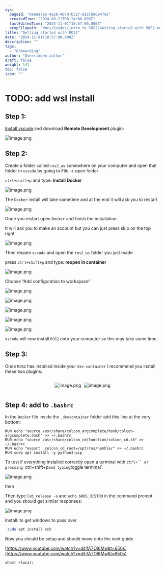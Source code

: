 ```yaml
---
sys:
  pageId: "89e0a78c-4e2b-4070-b327-d28cb0694742"
  createdTime: "2024-08-21T00:24:00.000Z"
  lastEditedTime: "2024-11-01T18:57:00.000Z"
  propFilepath: "docs/Guides/intro_to_ROS2/Getting started with ROS2.md"
title: "Getting started with ROS2"
date: "2024-11-01T18:57:00.000Z"
description: ""
tags:
  - "Onboarding"
author: "Overridden author"
draft: false
weight: 141
toc: false
icon: ""
---
```


# TODO: add wsl install

## Step 1:

[Install vscode](https://code.visualstudio.com/download) and download **Remote Development** plugin:

![image.png](https://prod-files-secure.s3.us-west-2.amazonaws.com/d518164a-d88e-44d1-a4ee-3adb3bd8bce0/efb52993-1881-4a40-b95e-6f020334f022/image.png?X-Amz-Algorithm=AWS4-HMAC-SHA256&X-Amz-Content-Sha256=UNSIGNED-PAYLOAD&X-Amz-Credential=ASIAZI2LB466Y33IUFQ7%2F20250131%2Fus-west-2%2Fs3%2Faws4_request&X-Amz-Date=20250131T003526Z&X-Amz-Expires=3600&X-Amz-Security-Token=IQoJb3JpZ2luX2VjEKj%2F%2F%2F%2F%2F%2F%2F%2F%2F%2FwEaCXVzLXdlc3QtMiJIMEYCIQC35vFE5qTMq%2F9%2BYUWdXiQ6gDIs5QWyKUwwYQC2ACy8ZgIhAILmgToZksAps1ooZpS9PBIsZheIb3wIY0QjCHY5MxANKogECLH%2F%2F%2F%2F%2F%2F%2F%2F%2F%2FwEQABoMNjM3NDIzMTgzODA1IgyiQlveHpO4%2F8gIpwIq3AOU1%2FCtNM%2BSvPlpnijLk5j2%2BPKI3JqyV%2BKYiIs2S1dJv4T5H7T91aJZ5DHXKz9CCBfv22Agr9A0CGSP5ruE0H2zWq%2B47CfBmJmzHbWKtPFS0qvq7Md4KyRxKw%2FgfqcV7VYIU5NsnxMVosD2t0YCvgbqqHVbFA%2BbN%2FthKd%2BIfRnvWaPyHDov7MmLF8S8FiuIi6w%2FLUNgnfaUEYhuIJEQOlQ2%2BtbAOL6f7Q7nSpAVOb2qBy08O5T10pGho5oQaizDiADQrJJN9ACsBMV3aQ7G6RdQBW5NP6oLoL01a%2BrtJyC%2BNJ9suyMaz5TkwAEmx8QQurOND2W1msqiNY4jBMi3a261ausGTEVicDEAomiLQFE6dzk2BgaF35zsgj3KispYWfiq%2F0OsgwUIbfi3fxhDnfAR%2FDk5BViHvuaHGBtoMskgpfLh8ZlaG2hon0iKNEUghkUy7YKcY3GVXTK3hbo2exKLDXpJmUjRePBTOymXuB6Ac7rFwBrG8uUkSpt81flizRGlHss%2BWPEG5LHErvvxICMmI2cO2ilmk%2BjkS6fg9V0KDVOmD%2Fwh2F9S8R2ViulT5c5nEdqz1KnlSYpnWBuujMdqVZVjn3jY3u110r0lnQ9PUxAmENbndCoiR5RYqjDQmfC8BjqkAchufxpBWueROxxDintxA7SETVJSMH0X2BE7BP4RyGPFe34DEzdiLBHBXbx5D7fM8x%2BiMFugmCD70bkGbRy2643orcZyBxxD7YePpBv9Bj5cf%2Bc9W3sBqbzLkEBaJVgRN1RYEdJX8zPqGjdoAMwJ4v6McD7f9%2Fb0sNg6AZiuj74NBelvEWJM7RyMG2rSh5BKiYlTX8Xn%2B8Bff29%2FDS2iOYab%2FkVk&X-Amz-Signature=1bc4eb7f0152b2ea4dd323065634378f710652edcc7aaa0a2fac597328bff367&X-Amz-SignedHeaders=host&x-id=GetObject)

## Step 2:

Create a folder called `ros2_ws` somewhere on your computer and open that folder in `vscode` by going to File → open folder 

`ctrl+shift+p` and type: **Install Docker**

![image.png](https://prod-files-secure.s3.us-west-2.amazonaws.com/d518164a-d88e-44d1-a4ee-3adb3bd8bce0/2269dc0e-1cd5-47ff-bceb-c04ad9b2eab0/image.png?X-Amz-Algorithm=AWS4-HMAC-SHA256&X-Amz-Content-Sha256=UNSIGNED-PAYLOAD&X-Amz-Credential=ASIAZI2LB466Y33IUFQ7%2F20250131%2Fus-west-2%2Fs3%2Faws4_request&X-Amz-Date=20250131T003526Z&X-Amz-Expires=3600&X-Amz-Security-Token=IQoJb3JpZ2luX2VjEKj%2F%2F%2F%2F%2F%2F%2F%2F%2F%2FwEaCXVzLXdlc3QtMiJIMEYCIQC35vFE5qTMq%2F9%2BYUWdXiQ6gDIs5QWyKUwwYQC2ACy8ZgIhAILmgToZksAps1ooZpS9PBIsZheIb3wIY0QjCHY5MxANKogECLH%2F%2F%2F%2F%2F%2F%2F%2F%2F%2FwEQABoMNjM3NDIzMTgzODA1IgyiQlveHpO4%2F8gIpwIq3AOU1%2FCtNM%2BSvPlpnijLk5j2%2BPKI3JqyV%2BKYiIs2S1dJv4T5H7T91aJZ5DHXKz9CCBfv22Agr9A0CGSP5ruE0H2zWq%2B47CfBmJmzHbWKtPFS0qvq7Md4KyRxKw%2FgfqcV7VYIU5NsnxMVosD2t0YCvgbqqHVbFA%2BbN%2FthKd%2BIfRnvWaPyHDov7MmLF8S8FiuIi6w%2FLUNgnfaUEYhuIJEQOlQ2%2BtbAOL6f7Q7nSpAVOb2qBy08O5T10pGho5oQaizDiADQrJJN9ACsBMV3aQ7G6RdQBW5NP6oLoL01a%2BrtJyC%2BNJ9suyMaz5TkwAEmx8QQurOND2W1msqiNY4jBMi3a261ausGTEVicDEAomiLQFE6dzk2BgaF35zsgj3KispYWfiq%2F0OsgwUIbfi3fxhDnfAR%2FDk5BViHvuaHGBtoMskgpfLh8ZlaG2hon0iKNEUghkUy7YKcY3GVXTK3hbo2exKLDXpJmUjRePBTOymXuB6Ac7rFwBrG8uUkSpt81flizRGlHss%2BWPEG5LHErvvxICMmI2cO2ilmk%2BjkS6fg9V0KDVOmD%2Fwh2F9S8R2ViulT5c5nEdqz1KnlSYpnWBuujMdqVZVjn3jY3u110r0lnQ9PUxAmENbndCoiR5RYqjDQmfC8BjqkAchufxpBWueROxxDintxA7SETVJSMH0X2BE7BP4RyGPFe34DEzdiLBHBXbx5D7fM8x%2BiMFugmCD70bkGbRy2643orcZyBxxD7YePpBv9Bj5cf%2Bc9W3sBqbzLkEBaJVgRN1RYEdJX8zPqGjdoAMwJ4v6McD7f9%2Fb0sNg6AZiuj74NBelvEWJM7RyMG2rSh5BKiYlTX8Xn%2B8Bff29%2FDS2iOYab%2FkVk&X-Amz-Signature=509a79894de6ea028c8e4fe7bff61a6351b1b71ce73cb87727d4163510dc2ca7&X-Amz-SignedHeaders=host&x-id=GetObject)

The `Docker` install will take sometime and at the end it will ask you to restart

![image.png](https://prod-files-secure.s3.us-west-2.amazonaws.com/d518164a-d88e-44d1-a4ee-3adb3bd8bce0/ed233f78-be33-4b1f-b89c-9c346c0e961e/image.png?X-Amz-Algorithm=AWS4-HMAC-SHA256&X-Amz-Content-Sha256=UNSIGNED-PAYLOAD&X-Amz-Credential=ASIAZI2LB466Y33IUFQ7%2F20250131%2Fus-west-2%2Fs3%2Faws4_request&X-Amz-Date=20250131T003526Z&X-Amz-Expires=3600&X-Amz-Security-Token=IQoJb3JpZ2luX2VjEKj%2F%2F%2F%2F%2F%2F%2F%2F%2F%2FwEaCXVzLXdlc3QtMiJIMEYCIQC35vFE5qTMq%2F9%2BYUWdXiQ6gDIs5QWyKUwwYQC2ACy8ZgIhAILmgToZksAps1ooZpS9PBIsZheIb3wIY0QjCHY5MxANKogECLH%2F%2F%2F%2F%2F%2F%2F%2F%2F%2FwEQABoMNjM3NDIzMTgzODA1IgyiQlveHpO4%2F8gIpwIq3AOU1%2FCtNM%2BSvPlpnijLk5j2%2BPKI3JqyV%2BKYiIs2S1dJv4T5H7T91aJZ5DHXKz9CCBfv22Agr9A0CGSP5ruE0H2zWq%2B47CfBmJmzHbWKtPFS0qvq7Md4KyRxKw%2FgfqcV7VYIU5NsnxMVosD2t0YCvgbqqHVbFA%2BbN%2FthKd%2BIfRnvWaPyHDov7MmLF8S8FiuIi6w%2FLUNgnfaUEYhuIJEQOlQ2%2BtbAOL6f7Q7nSpAVOb2qBy08O5T10pGho5oQaizDiADQrJJN9ACsBMV3aQ7G6RdQBW5NP6oLoL01a%2BrtJyC%2BNJ9suyMaz5TkwAEmx8QQurOND2W1msqiNY4jBMi3a261ausGTEVicDEAomiLQFE6dzk2BgaF35zsgj3KispYWfiq%2F0OsgwUIbfi3fxhDnfAR%2FDk5BViHvuaHGBtoMskgpfLh8ZlaG2hon0iKNEUghkUy7YKcY3GVXTK3hbo2exKLDXpJmUjRePBTOymXuB6Ac7rFwBrG8uUkSpt81flizRGlHss%2BWPEG5LHErvvxICMmI2cO2ilmk%2BjkS6fg9V0KDVOmD%2Fwh2F9S8R2ViulT5c5nEdqz1KnlSYpnWBuujMdqVZVjn3jY3u110r0lnQ9PUxAmENbndCoiR5RYqjDQmfC8BjqkAchufxpBWueROxxDintxA7SETVJSMH0X2BE7BP4RyGPFe34DEzdiLBHBXbx5D7fM8x%2BiMFugmCD70bkGbRy2643orcZyBxxD7YePpBv9Bj5cf%2Bc9W3sBqbzLkEBaJVgRN1RYEdJX8zPqGjdoAMwJ4v6McD7f9%2Fb0sNg6AZiuj74NBelvEWJM7RyMG2rSh5BKiYlTX8Xn%2B8Bff29%2FDS2iOYab%2FkVk&X-Amz-Signature=43ac4dd90342c8f64dd2d5b8af58573e161a3984914320c999f1f431cea8a055&X-Amz-SignedHeaders=host&x-id=GetObject)

Once you restart open `Docker` and finish the installation

It will ask you to make an account but you can just press skip on the top right

![image.png](https://prod-files-secure.s3.us-west-2.amazonaws.com/d518164a-d88e-44d1-a4ee-3adb3bd8bce0/21010ad9-1659-4fd9-9f59-9932a09b2a3d/image.png?X-Amz-Algorithm=AWS4-HMAC-SHA256&X-Amz-Content-Sha256=UNSIGNED-PAYLOAD&X-Amz-Credential=ASIAZI2LB466Y33IUFQ7%2F20250131%2Fus-west-2%2Fs3%2Faws4_request&X-Amz-Date=20250131T003526Z&X-Amz-Expires=3600&X-Amz-Security-Token=IQoJb3JpZ2luX2VjEKj%2F%2F%2F%2F%2F%2F%2F%2F%2F%2FwEaCXVzLXdlc3QtMiJIMEYCIQC35vFE5qTMq%2F9%2BYUWdXiQ6gDIs5QWyKUwwYQC2ACy8ZgIhAILmgToZksAps1ooZpS9PBIsZheIb3wIY0QjCHY5MxANKogECLH%2F%2F%2F%2F%2F%2F%2F%2F%2F%2FwEQABoMNjM3NDIzMTgzODA1IgyiQlveHpO4%2F8gIpwIq3AOU1%2FCtNM%2BSvPlpnijLk5j2%2BPKI3JqyV%2BKYiIs2S1dJv4T5H7T91aJZ5DHXKz9CCBfv22Agr9A0CGSP5ruE0H2zWq%2B47CfBmJmzHbWKtPFS0qvq7Md4KyRxKw%2FgfqcV7VYIU5NsnxMVosD2t0YCvgbqqHVbFA%2BbN%2FthKd%2BIfRnvWaPyHDov7MmLF8S8FiuIi6w%2FLUNgnfaUEYhuIJEQOlQ2%2BtbAOL6f7Q7nSpAVOb2qBy08O5T10pGho5oQaizDiADQrJJN9ACsBMV3aQ7G6RdQBW5NP6oLoL01a%2BrtJyC%2BNJ9suyMaz5TkwAEmx8QQurOND2W1msqiNY4jBMi3a261ausGTEVicDEAomiLQFE6dzk2BgaF35zsgj3KispYWfiq%2F0OsgwUIbfi3fxhDnfAR%2FDk5BViHvuaHGBtoMskgpfLh8ZlaG2hon0iKNEUghkUy7YKcY3GVXTK3hbo2exKLDXpJmUjRePBTOymXuB6Ac7rFwBrG8uUkSpt81flizRGlHss%2BWPEG5LHErvvxICMmI2cO2ilmk%2BjkS6fg9V0KDVOmD%2Fwh2F9S8R2ViulT5c5nEdqz1KnlSYpnWBuujMdqVZVjn3jY3u110r0lnQ9PUxAmENbndCoiR5RYqjDQmfC8BjqkAchufxpBWueROxxDintxA7SETVJSMH0X2BE7BP4RyGPFe34DEzdiLBHBXbx5D7fM8x%2BiMFugmCD70bkGbRy2643orcZyBxxD7YePpBv9Bj5cf%2Bc9W3sBqbzLkEBaJVgRN1RYEdJX8zPqGjdoAMwJ4v6McD7f9%2Fb0sNg6AZiuj74NBelvEWJM7RyMG2rSh5BKiYlTX8Xn%2B8Bff29%2FDS2iOYab%2FkVk&X-Amz-Signature=dc7dbfaa2ec85586231c424b7953299860798f893b7655c1f67e8820575b23f8&X-Amz-SignedHeaders=host&x-id=GetObject)

Then reopen `vscode` and open the `ros2_ws` folder you just made

press `ctrl+shift+p` and type: **reopen in container**

![image.png](https://prod-files-secure.s3.us-west-2.amazonaws.com/d518164a-d88e-44d1-a4ee-3adb3bd8bce0/4e93b8c2-41ad-488c-8095-c74205196118/image.png?X-Amz-Algorithm=AWS4-HMAC-SHA256&X-Amz-Content-Sha256=UNSIGNED-PAYLOAD&X-Amz-Credential=ASIAZI2LB466Y33IUFQ7%2F20250131%2Fus-west-2%2Fs3%2Faws4_request&X-Amz-Date=20250131T003526Z&X-Amz-Expires=3600&X-Amz-Security-Token=IQoJb3JpZ2luX2VjEKj%2F%2F%2F%2F%2F%2F%2F%2F%2F%2FwEaCXVzLXdlc3QtMiJIMEYCIQC35vFE5qTMq%2F9%2BYUWdXiQ6gDIs5QWyKUwwYQC2ACy8ZgIhAILmgToZksAps1ooZpS9PBIsZheIb3wIY0QjCHY5MxANKogECLH%2F%2F%2F%2F%2F%2F%2F%2F%2F%2FwEQABoMNjM3NDIzMTgzODA1IgyiQlveHpO4%2F8gIpwIq3AOU1%2FCtNM%2BSvPlpnijLk5j2%2BPKI3JqyV%2BKYiIs2S1dJv4T5H7T91aJZ5DHXKz9CCBfv22Agr9A0CGSP5ruE0H2zWq%2B47CfBmJmzHbWKtPFS0qvq7Md4KyRxKw%2FgfqcV7VYIU5NsnxMVosD2t0YCvgbqqHVbFA%2BbN%2FthKd%2BIfRnvWaPyHDov7MmLF8S8FiuIi6w%2FLUNgnfaUEYhuIJEQOlQ2%2BtbAOL6f7Q7nSpAVOb2qBy08O5T10pGho5oQaizDiADQrJJN9ACsBMV3aQ7G6RdQBW5NP6oLoL01a%2BrtJyC%2BNJ9suyMaz5TkwAEmx8QQurOND2W1msqiNY4jBMi3a261ausGTEVicDEAomiLQFE6dzk2BgaF35zsgj3KispYWfiq%2F0OsgwUIbfi3fxhDnfAR%2FDk5BViHvuaHGBtoMskgpfLh8ZlaG2hon0iKNEUghkUy7YKcY3GVXTK3hbo2exKLDXpJmUjRePBTOymXuB6Ac7rFwBrG8uUkSpt81flizRGlHss%2BWPEG5LHErvvxICMmI2cO2ilmk%2BjkS6fg9V0KDVOmD%2Fwh2F9S8R2ViulT5c5nEdqz1KnlSYpnWBuujMdqVZVjn3jY3u110r0lnQ9PUxAmENbndCoiR5RYqjDQmfC8BjqkAchufxpBWueROxxDintxA7SETVJSMH0X2BE7BP4RyGPFe34DEzdiLBHBXbx5D7fM8x%2BiMFugmCD70bkGbRy2643orcZyBxxD7YePpBv9Bj5cf%2Bc9W3sBqbzLkEBaJVgRN1RYEdJX8zPqGjdoAMwJ4v6McD7f9%2Fb0sNg6AZiuj74NBelvEWJM7RyMG2rSh5BKiYlTX8Xn%2B8Bff29%2FDS2iOYab%2FkVk&X-Amz-Signature=2418a1a62a9024d4b8cd0fb256e5c1a573807f7a78bf04d22fba8383e7371465&X-Amz-SignedHeaders=host&x-id=GetObject)

Choose “Add configuration to workspace”

![image.png](https://prod-files-secure.s3.us-west-2.amazonaws.com/d518164a-d88e-44d1-a4ee-3adb3bd8bce0/9560b282-5060-4989-ba37-97e7b2c22476/image.png?X-Amz-Algorithm=AWS4-HMAC-SHA256&X-Amz-Content-Sha256=UNSIGNED-PAYLOAD&X-Amz-Credential=ASIAZI2LB466Y33IUFQ7%2F20250131%2Fus-west-2%2Fs3%2Faws4_request&X-Amz-Date=20250131T003526Z&X-Amz-Expires=3600&X-Amz-Security-Token=IQoJb3JpZ2luX2VjEKj%2F%2F%2F%2F%2F%2F%2F%2F%2F%2FwEaCXVzLXdlc3QtMiJIMEYCIQC35vFE5qTMq%2F9%2BYUWdXiQ6gDIs5QWyKUwwYQC2ACy8ZgIhAILmgToZksAps1ooZpS9PBIsZheIb3wIY0QjCHY5MxANKogECLH%2F%2F%2F%2F%2F%2F%2F%2F%2F%2FwEQABoMNjM3NDIzMTgzODA1IgyiQlveHpO4%2F8gIpwIq3AOU1%2FCtNM%2BSvPlpnijLk5j2%2BPKI3JqyV%2BKYiIs2S1dJv4T5H7T91aJZ5DHXKz9CCBfv22Agr9A0CGSP5ruE0H2zWq%2B47CfBmJmzHbWKtPFS0qvq7Md4KyRxKw%2FgfqcV7VYIU5NsnxMVosD2t0YCvgbqqHVbFA%2BbN%2FthKd%2BIfRnvWaPyHDov7MmLF8S8FiuIi6w%2FLUNgnfaUEYhuIJEQOlQ2%2BtbAOL6f7Q7nSpAVOb2qBy08O5T10pGho5oQaizDiADQrJJN9ACsBMV3aQ7G6RdQBW5NP6oLoL01a%2BrtJyC%2BNJ9suyMaz5TkwAEmx8QQurOND2W1msqiNY4jBMi3a261ausGTEVicDEAomiLQFE6dzk2BgaF35zsgj3KispYWfiq%2F0OsgwUIbfi3fxhDnfAR%2FDk5BViHvuaHGBtoMskgpfLh8ZlaG2hon0iKNEUghkUy7YKcY3GVXTK3hbo2exKLDXpJmUjRePBTOymXuB6Ac7rFwBrG8uUkSpt81flizRGlHss%2BWPEG5LHErvvxICMmI2cO2ilmk%2BjkS6fg9V0KDVOmD%2Fwh2F9S8R2ViulT5c5nEdqz1KnlSYpnWBuujMdqVZVjn3jY3u110r0lnQ9PUxAmENbndCoiR5RYqjDQmfC8BjqkAchufxpBWueROxxDintxA7SETVJSMH0X2BE7BP4RyGPFe34DEzdiLBHBXbx5D7fM8x%2BiMFugmCD70bkGbRy2643orcZyBxxD7YePpBv9Bj5cf%2Bc9W3sBqbzLkEBaJVgRN1RYEdJX8zPqGjdoAMwJ4v6McD7f9%2Fb0sNg6AZiuj74NBelvEWJM7RyMG2rSh5BKiYlTX8Xn%2B8Bff29%2FDS2iOYab%2FkVk&X-Amz-Signature=6dd3426afc639913c4c763810d7ffda62efb98e6a10714ce02437448b25ac7eb&X-Amz-SignedHeaders=host&x-id=GetObject)

![image.png](https://prod-files-secure.s3.us-west-2.amazonaws.com/d518164a-d88e-44d1-a4ee-3adb3bd8bce0/2ee63f81-886b-48e8-a553-dc6e5eac99e4/image.png?X-Amz-Algorithm=AWS4-HMAC-SHA256&X-Amz-Content-Sha256=UNSIGNED-PAYLOAD&X-Amz-Credential=ASIAZI2LB466Y33IUFQ7%2F20250131%2Fus-west-2%2Fs3%2Faws4_request&X-Amz-Date=20250131T003526Z&X-Amz-Expires=3600&X-Amz-Security-Token=IQoJb3JpZ2luX2VjEKj%2F%2F%2F%2F%2F%2F%2F%2F%2F%2FwEaCXVzLXdlc3QtMiJIMEYCIQC35vFE5qTMq%2F9%2BYUWdXiQ6gDIs5QWyKUwwYQC2ACy8ZgIhAILmgToZksAps1ooZpS9PBIsZheIb3wIY0QjCHY5MxANKogECLH%2F%2F%2F%2F%2F%2F%2F%2F%2F%2FwEQABoMNjM3NDIzMTgzODA1IgyiQlveHpO4%2F8gIpwIq3AOU1%2FCtNM%2BSvPlpnijLk5j2%2BPKI3JqyV%2BKYiIs2S1dJv4T5H7T91aJZ5DHXKz9CCBfv22Agr9A0CGSP5ruE0H2zWq%2B47CfBmJmzHbWKtPFS0qvq7Md4KyRxKw%2FgfqcV7VYIU5NsnxMVosD2t0YCvgbqqHVbFA%2BbN%2FthKd%2BIfRnvWaPyHDov7MmLF8S8FiuIi6w%2FLUNgnfaUEYhuIJEQOlQ2%2BtbAOL6f7Q7nSpAVOb2qBy08O5T10pGho5oQaizDiADQrJJN9ACsBMV3aQ7G6RdQBW5NP6oLoL01a%2BrtJyC%2BNJ9suyMaz5TkwAEmx8QQurOND2W1msqiNY4jBMi3a261ausGTEVicDEAomiLQFE6dzk2BgaF35zsgj3KispYWfiq%2F0OsgwUIbfi3fxhDnfAR%2FDk5BViHvuaHGBtoMskgpfLh8ZlaG2hon0iKNEUghkUy7YKcY3GVXTK3hbo2exKLDXpJmUjRePBTOymXuB6Ac7rFwBrG8uUkSpt81flizRGlHss%2BWPEG5LHErvvxICMmI2cO2ilmk%2BjkS6fg9V0KDVOmD%2Fwh2F9S8R2ViulT5c5nEdqz1KnlSYpnWBuujMdqVZVjn3jY3u110r0lnQ9PUxAmENbndCoiR5RYqjDQmfC8BjqkAchufxpBWueROxxDintxA7SETVJSMH0X2BE7BP4RyGPFe34DEzdiLBHBXbx5D7fM8x%2BiMFugmCD70bkGbRy2643orcZyBxxD7YePpBv9Bj5cf%2Bc9W3sBqbzLkEBaJVgRN1RYEdJX8zPqGjdoAMwJ4v6McD7f9%2Fb0sNg6AZiuj74NBelvEWJM7RyMG2rSh5BKiYlTX8Xn%2B8Bff29%2FDS2iOYab%2FkVk&X-Amz-Signature=b9355fa457e791a4106b845b7605f1653bebf82cdf281cfba46ef6fd33a6ef37&X-Amz-SignedHeaders=host&x-id=GetObject)

![image.png](https://prod-files-secure.s3.us-west-2.amazonaws.com/d518164a-d88e-44d1-a4ee-3adb3bd8bce0/ae1580b2-b048-407e-aed9-b584224a7a04/image.png?X-Amz-Algorithm=AWS4-HMAC-SHA256&X-Amz-Content-Sha256=UNSIGNED-PAYLOAD&X-Amz-Credential=ASIAZI2LB466Y33IUFQ7%2F20250131%2Fus-west-2%2Fs3%2Faws4_request&X-Amz-Date=20250131T003526Z&X-Amz-Expires=3600&X-Amz-Security-Token=IQoJb3JpZ2luX2VjEKj%2F%2F%2F%2F%2F%2F%2F%2F%2F%2FwEaCXVzLXdlc3QtMiJIMEYCIQC35vFE5qTMq%2F9%2BYUWdXiQ6gDIs5QWyKUwwYQC2ACy8ZgIhAILmgToZksAps1ooZpS9PBIsZheIb3wIY0QjCHY5MxANKogECLH%2F%2F%2F%2F%2F%2F%2F%2F%2F%2FwEQABoMNjM3NDIzMTgzODA1IgyiQlveHpO4%2F8gIpwIq3AOU1%2FCtNM%2BSvPlpnijLk5j2%2BPKI3JqyV%2BKYiIs2S1dJv4T5H7T91aJZ5DHXKz9CCBfv22Agr9A0CGSP5ruE0H2zWq%2B47CfBmJmzHbWKtPFS0qvq7Md4KyRxKw%2FgfqcV7VYIU5NsnxMVosD2t0YCvgbqqHVbFA%2BbN%2FthKd%2BIfRnvWaPyHDov7MmLF8S8FiuIi6w%2FLUNgnfaUEYhuIJEQOlQ2%2BtbAOL6f7Q7nSpAVOb2qBy08O5T10pGho5oQaizDiADQrJJN9ACsBMV3aQ7G6RdQBW5NP6oLoL01a%2BrtJyC%2BNJ9suyMaz5TkwAEmx8QQurOND2W1msqiNY4jBMi3a261ausGTEVicDEAomiLQFE6dzk2BgaF35zsgj3KispYWfiq%2F0OsgwUIbfi3fxhDnfAR%2FDk5BViHvuaHGBtoMskgpfLh8ZlaG2hon0iKNEUghkUy7YKcY3GVXTK3hbo2exKLDXpJmUjRePBTOymXuB6Ac7rFwBrG8uUkSpt81flizRGlHss%2BWPEG5LHErvvxICMmI2cO2ilmk%2BjkS6fg9V0KDVOmD%2Fwh2F9S8R2ViulT5c5nEdqz1KnlSYpnWBuujMdqVZVjn3jY3u110r0lnQ9PUxAmENbndCoiR5RYqjDQmfC8BjqkAchufxpBWueROxxDintxA7SETVJSMH0X2BE7BP4RyGPFe34DEzdiLBHBXbx5D7fM8x%2BiMFugmCD70bkGbRy2643orcZyBxxD7YePpBv9Bj5cf%2Bc9W3sBqbzLkEBaJVgRN1RYEdJX8zPqGjdoAMwJ4v6McD7f9%2Fb0sNg6AZiuj74NBelvEWJM7RyMG2rSh5BKiYlTX8Xn%2B8Bff29%2FDS2iOYab%2FkVk&X-Amz-Signature=9afc65daaf125badee0c9a7a5ce68a0da20088225cb3cbc6a16165d9a937764d&X-Amz-SignedHeaders=host&x-id=GetObject)

![image.png](https://prod-files-secure.s3.us-west-2.amazonaws.com/d518164a-d88e-44d1-a4ee-3adb3bd8bce0/53255b28-f75e-430f-b9e3-c0ac8577e42b/image.png?X-Amz-Algorithm=AWS4-HMAC-SHA256&X-Amz-Content-Sha256=UNSIGNED-PAYLOAD&X-Amz-Credential=ASIAZI2LB466Y33IUFQ7%2F20250131%2Fus-west-2%2Fs3%2Faws4_request&X-Amz-Date=20250131T003526Z&X-Amz-Expires=3600&X-Amz-Security-Token=IQoJb3JpZ2luX2VjEKj%2F%2F%2F%2F%2F%2F%2F%2F%2F%2FwEaCXVzLXdlc3QtMiJIMEYCIQC35vFE5qTMq%2F9%2BYUWdXiQ6gDIs5QWyKUwwYQC2ACy8ZgIhAILmgToZksAps1ooZpS9PBIsZheIb3wIY0QjCHY5MxANKogECLH%2F%2F%2F%2F%2F%2F%2F%2F%2F%2FwEQABoMNjM3NDIzMTgzODA1IgyiQlveHpO4%2F8gIpwIq3AOU1%2FCtNM%2BSvPlpnijLk5j2%2BPKI3JqyV%2BKYiIs2S1dJv4T5H7T91aJZ5DHXKz9CCBfv22Agr9A0CGSP5ruE0H2zWq%2B47CfBmJmzHbWKtPFS0qvq7Md4KyRxKw%2FgfqcV7VYIU5NsnxMVosD2t0YCvgbqqHVbFA%2BbN%2FthKd%2BIfRnvWaPyHDov7MmLF8S8FiuIi6w%2FLUNgnfaUEYhuIJEQOlQ2%2BtbAOL6f7Q7nSpAVOb2qBy08O5T10pGho5oQaizDiADQrJJN9ACsBMV3aQ7G6RdQBW5NP6oLoL01a%2BrtJyC%2BNJ9suyMaz5TkwAEmx8QQurOND2W1msqiNY4jBMi3a261ausGTEVicDEAomiLQFE6dzk2BgaF35zsgj3KispYWfiq%2F0OsgwUIbfi3fxhDnfAR%2FDk5BViHvuaHGBtoMskgpfLh8ZlaG2hon0iKNEUghkUy7YKcY3GVXTK3hbo2exKLDXpJmUjRePBTOymXuB6Ac7rFwBrG8uUkSpt81flizRGlHss%2BWPEG5LHErvvxICMmI2cO2ilmk%2BjkS6fg9V0KDVOmD%2Fwh2F9S8R2ViulT5c5nEdqz1KnlSYpnWBuujMdqVZVjn3jY3u110r0lnQ9PUxAmENbndCoiR5RYqjDQmfC8BjqkAchufxpBWueROxxDintxA7SETVJSMH0X2BE7BP4RyGPFe34DEzdiLBHBXbx5D7fM8x%2BiMFugmCD70bkGbRy2643orcZyBxxD7YePpBv9Bj5cf%2Bc9W3sBqbzLkEBaJVgRN1RYEdJX8zPqGjdoAMwJ4v6McD7f9%2Fb0sNg6AZiuj74NBelvEWJM7RyMG2rSh5BKiYlTX8Xn%2B8Bff29%2FDS2iOYab%2FkVk&X-Amz-Signature=236cb9446e80d6af77cfb9900a5339d93f453114d4b2be34b56c92fda80837eb&X-Amz-SignedHeaders=host&x-id=GetObject)

![image.png](https://prod-files-secure.s3.us-west-2.amazonaws.com/d518164a-d88e-44d1-a4ee-3adb3bd8bce0/7c562767-5af9-4ffb-97d1-327bcdf4ee00/image.png?X-Amz-Algorithm=AWS4-HMAC-SHA256&X-Amz-Content-Sha256=UNSIGNED-PAYLOAD&X-Amz-Credential=ASIAZI2LB466Y33IUFQ7%2F20250131%2Fus-west-2%2Fs3%2Faws4_request&X-Amz-Date=20250131T003526Z&X-Amz-Expires=3600&X-Amz-Security-Token=IQoJb3JpZ2luX2VjEKj%2F%2F%2F%2F%2F%2F%2F%2F%2F%2FwEaCXVzLXdlc3QtMiJIMEYCIQC35vFE5qTMq%2F9%2BYUWdXiQ6gDIs5QWyKUwwYQC2ACy8ZgIhAILmgToZksAps1ooZpS9PBIsZheIb3wIY0QjCHY5MxANKogECLH%2F%2F%2F%2F%2F%2F%2F%2F%2F%2FwEQABoMNjM3NDIzMTgzODA1IgyiQlveHpO4%2F8gIpwIq3AOU1%2FCtNM%2BSvPlpnijLk5j2%2BPKI3JqyV%2BKYiIs2S1dJv4T5H7T91aJZ5DHXKz9CCBfv22Agr9A0CGSP5ruE0H2zWq%2B47CfBmJmzHbWKtPFS0qvq7Md4KyRxKw%2FgfqcV7VYIU5NsnxMVosD2t0YCvgbqqHVbFA%2BbN%2FthKd%2BIfRnvWaPyHDov7MmLF8S8FiuIi6w%2FLUNgnfaUEYhuIJEQOlQ2%2BtbAOL6f7Q7nSpAVOb2qBy08O5T10pGho5oQaizDiADQrJJN9ACsBMV3aQ7G6RdQBW5NP6oLoL01a%2BrtJyC%2BNJ9suyMaz5TkwAEmx8QQurOND2W1msqiNY4jBMi3a261ausGTEVicDEAomiLQFE6dzk2BgaF35zsgj3KispYWfiq%2F0OsgwUIbfi3fxhDnfAR%2FDk5BViHvuaHGBtoMskgpfLh8ZlaG2hon0iKNEUghkUy7YKcY3GVXTK3hbo2exKLDXpJmUjRePBTOymXuB6Ac7rFwBrG8uUkSpt81flizRGlHss%2BWPEG5LHErvvxICMmI2cO2ilmk%2BjkS6fg9V0KDVOmD%2Fwh2F9S8R2ViulT5c5nEdqz1KnlSYpnWBuujMdqVZVjn3jY3u110r0lnQ9PUxAmENbndCoiR5RYqjDQmfC8BjqkAchufxpBWueROxxDintxA7SETVJSMH0X2BE7BP4RyGPFe34DEzdiLBHBXbx5D7fM8x%2BiMFugmCD70bkGbRy2643orcZyBxxD7YePpBv9Bj5cf%2Bc9W3sBqbzLkEBaJVgRN1RYEdJX8zPqGjdoAMwJ4v6McD7f9%2Fb0sNg6AZiuj74NBelvEWJM7RyMG2rSh5BKiYlTX8Xn%2B8Bff29%2FDS2iOYab%2FkVk&X-Amz-Signature=dc4dc8ca71fa7e6975fc7ad182269dc798c911a4d539db799b6d6bd5cd9faf3d&X-Amz-SignedHeaders=host&x-id=GetObject)

`vscode` will now install `ROS2` onto your computer so this may take some time.

## Step 3:

Once `ROS2` has installed inside your `dev-container` I recommend you install these two plugins:

<div style="display: flex;flex-direction: row; column-gap:10px; max-width: 630px;justify-content: center;">
<div>

![image.png](https://prod-files-secure.s3.us-west-2.amazonaws.com/d518164a-d88e-44d1-a4ee-3adb3bd8bce0/3fc3d550-5a54-4ba1-ba6b-faa01cdb7369/image.png?X-Amz-Algorithm=AWS4-HMAC-SHA256&X-Amz-Content-Sha256=UNSIGNED-PAYLOAD&X-Amz-Credential=ASIAZI2LB4666W3PCR4U%2F20250131%2Fus-west-2%2Fs3%2Faws4_request&X-Amz-Date=20250131T003528Z&X-Amz-Expires=3600&X-Amz-Security-Token=IQoJb3JpZ2luX2VjEKj%2F%2F%2F%2F%2F%2F%2F%2F%2F%2FwEaCXVzLXdlc3QtMiJIMEYCIQDgzKZzhgwtE0Yytc8nsFu%2Bgt198dYAiXF4EXfSo2K8fAIhAMdXG5TmD9NTkNknmfhjNq%2FvSUh7GGUjqdYG2VoLBVGbKogECLH%2F%2F%2F%2F%2F%2F%2F%2F%2F%2FwEQABoMNjM3NDIzMTgzODA1IgxdN4RpOotQ5B59YiQq3AN5MfiM8B6ZCu8zuOztDnTWqnWTVee3YwpiHGGAe2hkn%2FSCCHgQAMwpLNbb2lh5TgB1llL4dKYhKrN%2BaOU37V2X5xmWcnBZc6%2FcQn1rt%2FdCZ5571YJ0QY2UjQQ5glNCZi5MFdJI7Nrx3uLXcs8Lmox%2Bg1fWBPfGFNClmziZReXIDNlbacNZTTZCPImzGtJFfJ0rtLdP0aIVZ7VcM5cmxw7f7He4JsIHkI%2B%2BU8zLxkYg54q5EVB3jpalEknf%2B2cF%2F1%2FySnrAlJA%2F1URL8b5ZfMhe9MmLzUOtNi%2FMs2Rzryu5gkIx6Wqz7b%2BJlZ%2BQ9afElCht4Ek%2FbfnJ3sY76BqR9%2B6jXSiku8v%2BRd6dSchat5Cnbj457YJwr7OYb05goyrfFSzlkx2NVZSyTliDEfrwcacZiQXBvAFge6yIGjbml6KI3z0tzMEGglq28xAJuZvEhpiEASioA9dZyCMGtfYTRinMQaVSi5AJdD4O4XlYNQlprG6%2BbpXCQ%2F4hQDZUOUBzkKQJgD3jop%2BXcHRUtr4dxZQgFKDacXeVBMIoCc64YGIF0txwBxYpVy44QqM9N%2B1sqYtupj0e5B3Rh0kZ9Ro6BnlqtE%2BabEp%2FXxjvA63x658BHs2I8AKhgm3tfydzcjCrmvC8BjqkAcLJiVtYgK8iWbOl8BxzvG%2Bkqxf2oWEKt%2Bt9orKqtINJp09H0gBB3CCs032zzEAvLHb4Qmbou0dPzW25lm69%2FByNuQGMWKoOh%2Fe1kU897w8r%2BGO%2FLqoVkiAK%2Fyt41Py%2BKdXBdBP6BzCFxN7OXu8WFfZP%2Bo849kUbhce0F2ztHbVTohHAC1XjvGlod0c2CwI%2FTagDXumLIySnUbc1ddlPJGV8A6i%2B&X-Amz-Signature=d7750098a34f3971d1875053a8077b56aa52907b30a959d3b8c49773da367e98&X-Amz-SignedHeaders=host&x-id=GetObject)

</div>
<div>

![image.png](https://prod-files-secure.s3.us-west-2.amazonaws.com/d518164a-d88e-44d1-a4ee-3adb3bd8bce0/d994cc66-13c2-4093-a5a3-f84cf4601a82/image.png?X-Amz-Algorithm=AWS4-HMAC-SHA256&X-Amz-Content-Sha256=UNSIGNED-PAYLOAD&X-Amz-Credential=ASIAZI2LB4666MGDJR2W%2F20250131%2Fus-west-2%2Fs3%2Faws4_request&X-Amz-Date=20250131T003528Z&X-Amz-Expires=3600&X-Amz-Security-Token=IQoJb3JpZ2luX2VjEKj%2F%2F%2F%2F%2F%2F%2F%2F%2F%2FwEaCXVzLXdlc3QtMiJHMEUCICkrJMpLSg5cZoye44rwucun3cvJe54KBdLz6ycCif2UAiEAvHCBj2DyTIzgfDpbG83KCHq9czJDKO%2Fxid7ssTBMQbcqiAQIsf%2F%2F%2F%2F%2F%2F%2F%2F%2F%2FARAAGgw2Mzc0MjMxODM4MDUiDL2lmts8O9nq8n69cSrcA6hMnifQn87UEpHyF7CTPOK%2F68p94GRoyCcimjFNKls%2FilXQ0K1NPKQUiJMwhPHhP%2F%2B6X39TSMdbAmwr8EVw%2FiS1fWVz4EXIHVnbmZhSM3t8QR3lnhhcxP%2FtNFoaaztcP5ik0S1%2BIpn74ciy5iixUghd4xavZCiTMxf3oR9E5y9imrLyXlbm2FBaGp5YVeqeCsMB8soa0TeDLmrzu4eu%2F2bMd2y2sqEYlOZJZ5recDr0U9tPpt26jiuXq%2F778eohiJI04aspvzkGwfPo%2Fs37cS5MG0ANb3HzqvujMWSSZIqAp%2BgUdaD8vpQ5MsiWULyLK86IDunbW5dEcCW0AMBl2mnnOT14yLPwpR%2F2WbpmdpGDWqPuEk%2FANYY2rog4qlyrxvjZLGTQols5sQqeBgDZ0EUDbo%2B%2BPVuAXfmplQXTEr2wAd%2BjtakCUwe4zpLbd5%2Fn2jKx3Me0%2BoV3gQjXOBauz6uDCJHoWxEA5ypMLeACrnQgR9EH9jIAgrrRVrZZDLFCzIlOThGpSNVFByU9ImE3fL7m3HPoQjUmic7EG4v8TUjtuKQcvFK%2BuZ4xmNTbcGbr4PULagJCaMi1JLGokpVGKDl9ZgzQdUUSC0Y8H%2BIGDiQIe9aAsOezmW77DnvwMJea8LwGOqUBeV%2F1qRBgRUVH6cHce7djkVMj62MUq8kzsU%2B4T1LNkmUmoAAaEWba%2BoxqdyoMF6ig9FHr8FOVggpx3dlfd4yp97XeyrP9AyOGnIkKZ96aFIpFG9tA5HHZoZcO8rl0eoyR2XnSLI6Y9cbqS5BdsK2ITjTh1qDVm36bOXq51ZBDRvmgJNWmqcftYqmRmMfrhXGP0CZlIJ9AJtXSvxkxEIiZpPL9fFs7&X-Amz-Signature=ac0ba0a8a6d1ff5912f57b7aa17557dedaa0730f1510e346f177025cd97a8044&X-Amz-SignedHeaders=host&x-id=GetObject)

</div>
</div>

## Step 4: add to `.bashrc`

In the `Docker` file inside the `.devcontainer` folder add this line at the very bottom: 

```docker
RUN echo "source /usr/share/colcon_argcomplete/hook/colcon-argcomplete.bash" >> ~/.bashrc
RUN echo "source /usr/share/colcon_cd/function/colcon_cd.sh" >> ~/.bashrc
RUN echo "export _colcon_cd_root=/opt/ros/humble/" >> ~/.bashrc
RUN sudo apt install -y python3-pip 
```

To test if everything installed correctly open a terminal with `ctrl+`` or pressing `ctrl+shift+p` and typing `toggle terminal`:

![image.png](https://prod-files-secure.s3.us-west-2.amazonaws.com/d518164a-d88e-44d1-a4ee-3adb3bd8bce0/6a4943d8-b04e-4c02-9a58-775f3384d1a5/image.png?X-Amz-Algorithm=AWS4-HMAC-SHA256&X-Amz-Content-Sha256=UNSIGNED-PAYLOAD&X-Amz-Credential=ASIAZI2LB466Y33IUFQ7%2F20250131%2Fus-west-2%2Fs3%2Faws4_request&X-Amz-Date=20250131T003526Z&X-Amz-Expires=3600&X-Amz-Security-Token=IQoJb3JpZ2luX2VjEKj%2F%2F%2F%2F%2F%2F%2F%2F%2F%2FwEaCXVzLXdlc3QtMiJIMEYCIQC35vFE5qTMq%2F9%2BYUWdXiQ6gDIs5QWyKUwwYQC2ACy8ZgIhAILmgToZksAps1ooZpS9PBIsZheIb3wIY0QjCHY5MxANKogECLH%2F%2F%2F%2F%2F%2F%2F%2F%2F%2FwEQABoMNjM3NDIzMTgzODA1IgyiQlveHpO4%2F8gIpwIq3AOU1%2FCtNM%2BSvPlpnijLk5j2%2BPKI3JqyV%2BKYiIs2S1dJv4T5H7T91aJZ5DHXKz9CCBfv22Agr9A0CGSP5ruE0H2zWq%2B47CfBmJmzHbWKtPFS0qvq7Md4KyRxKw%2FgfqcV7VYIU5NsnxMVosD2t0YCvgbqqHVbFA%2BbN%2FthKd%2BIfRnvWaPyHDov7MmLF8S8FiuIi6w%2FLUNgnfaUEYhuIJEQOlQ2%2BtbAOL6f7Q7nSpAVOb2qBy08O5T10pGho5oQaizDiADQrJJN9ACsBMV3aQ7G6RdQBW5NP6oLoL01a%2BrtJyC%2BNJ9suyMaz5TkwAEmx8QQurOND2W1msqiNY4jBMi3a261ausGTEVicDEAomiLQFE6dzk2BgaF35zsgj3KispYWfiq%2F0OsgwUIbfi3fxhDnfAR%2FDk5BViHvuaHGBtoMskgpfLh8ZlaG2hon0iKNEUghkUy7YKcY3GVXTK3hbo2exKLDXpJmUjRePBTOymXuB6Ac7rFwBrG8uUkSpt81flizRGlHss%2BWPEG5LHErvvxICMmI2cO2ilmk%2BjkS6fg9V0KDVOmD%2Fwh2F9S8R2ViulT5c5nEdqz1KnlSYpnWBuujMdqVZVjn3jY3u110r0lnQ9PUxAmENbndCoiR5RYqjDQmfC8BjqkAchufxpBWueROxxDintxA7SETVJSMH0X2BE7BP4RyGPFe34DEzdiLBHBXbx5D7fM8x%2BiMFugmCD70bkGbRy2643orcZyBxxD7YePpBv9Bj5cf%2Bc9W3sBqbzLkEBaJVgRN1RYEdJX8zPqGjdoAMwJ4v6McD7f9%2Fb0sNg6AZiuj74NBelvEWJM7RyMG2rSh5BKiYlTX8Xn%2B8Bff29%2FDS2iOYab%2FkVk&X-Amz-Signature=756df958327bc599dbb10bd5d3681135e7313154b0da308ffc11fd695603309e&X-Amz-SignedHeaders=host&x-id=GetObject)

then 

Then type `lsb_release -a` and `echo $ROS_DISTRO` in the command prompt and you should get similar responses:

![image.png](https://prod-files-secure.s3.us-west-2.amazonaws.com/d518164a-d88e-44d1-a4ee-3adb3bd8bce0/3e635dec-a805-4e85-8b9e-d000e5b71a4e/image.png?X-Amz-Algorithm=AWS4-HMAC-SHA256&X-Amz-Content-Sha256=UNSIGNED-PAYLOAD&X-Amz-Credential=ASIAZI2LB466Y33IUFQ7%2F20250131%2Fus-west-2%2Fs3%2Faws4_request&X-Amz-Date=20250131T003526Z&X-Amz-Expires=3600&X-Amz-Security-Token=IQoJb3JpZ2luX2VjEKj%2F%2F%2F%2F%2F%2F%2F%2F%2F%2FwEaCXVzLXdlc3QtMiJIMEYCIQC35vFE5qTMq%2F9%2BYUWdXiQ6gDIs5QWyKUwwYQC2ACy8ZgIhAILmgToZksAps1ooZpS9PBIsZheIb3wIY0QjCHY5MxANKogECLH%2F%2F%2F%2F%2F%2F%2F%2F%2F%2FwEQABoMNjM3NDIzMTgzODA1IgyiQlveHpO4%2F8gIpwIq3AOU1%2FCtNM%2BSvPlpnijLk5j2%2BPKI3JqyV%2BKYiIs2S1dJv4T5H7T91aJZ5DHXKz9CCBfv22Agr9A0CGSP5ruE0H2zWq%2B47CfBmJmzHbWKtPFS0qvq7Md4KyRxKw%2FgfqcV7VYIU5NsnxMVosD2t0YCvgbqqHVbFA%2BbN%2FthKd%2BIfRnvWaPyHDov7MmLF8S8FiuIi6w%2FLUNgnfaUEYhuIJEQOlQ2%2BtbAOL6f7Q7nSpAVOb2qBy08O5T10pGho5oQaizDiADQrJJN9ACsBMV3aQ7G6RdQBW5NP6oLoL01a%2BrtJyC%2BNJ9suyMaz5TkwAEmx8QQurOND2W1msqiNY4jBMi3a261ausGTEVicDEAomiLQFE6dzk2BgaF35zsgj3KispYWfiq%2F0OsgwUIbfi3fxhDnfAR%2FDk5BViHvuaHGBtoMskgpfLh8ZlaG2hon0iKNEUghkUy7YKcY3GVXTK3hbo2exKLDXpJmUjRePBTOymXuB6Ac7rFwBrG8uUkSpt81flizRGlHss%2BWPEG5LHErvvxICMmI2cO2ilmk%2BjkS6fg9V0KDVOmD%2Fwh2F9S8R2ViulT5c5nEdqz1KnlSYpnWBuujMdqVZVjn3jY3u110r0lnQ9PUxAmENbndCoiR5RYqjDQmfC8BjqkAchufxpBWueROxxDintxA7SETVJSMH0X2BE7BP4RyGPFe34DEzdiLBHBXbx5D7fM8x%2BiMFugmCD70bkGbRy2643orcZyBxxD7YePpBv9Bj5cf%2Bc9W3sBqbzLkEBaJVgRN1RYEdJX8zPqGjdoAMwJ4v6McD7f9%2Fb0sNg6AZiuj74NBelvEWJM7RyMG2rSh5BKiYlTX8Xn%2B8Bff29%2FDS2iOYab%2FkVk&X-Amz-Signature=b6157a053b4868e2feeb6719b7d949a24fa95f1b0439b0967e827761d51be5b8&X-Amz-SignedHeaders=host&x-id=GetObject)

Install:  to get windows to pass over

```bash
 sudo apt install xcb
```

Now you should be setup and should move onto the next guide 

[https://www.youtube.com/watch?v=dihfA7Ol6Mw&t=650s](https://www.youtube.com/watch?v=dihfA7Ol6Mw&t=650s)

```python
xhost +local:
```

